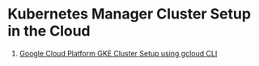 # Kubernetes Manager Cluster Setup in the Cloud

1. [Google Cloud Platform GKE Cluster Setup using gcloud CLI](https://github.com/cloudikeme/cncf-tools-end-to-end-project/blob/main/cluster-setup/gke-cluster-setup.md)

